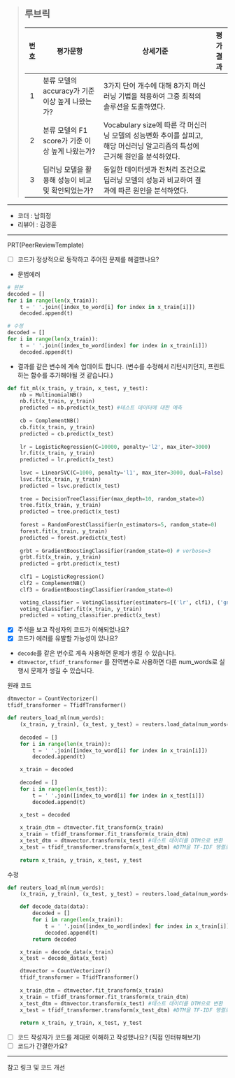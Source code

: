 >## **루브릭**
>
>|번호|평가문항|상세기준|평가결과|
>|:---:|---|---|:---:|
>|1|분류 모델의 accuracy가 기준 이상 높게 나왔는가?|3가지 단어 개수에 대해 8가지 머신러닝 기법을 적용하여 그중 최적의 솔루션을 도출하였다.||
>|2|분류 모델의 F1 score가 기준 이상 높게 나왔는가?|Vocabulary size에 따른 각 머신러닝 모델의 성능변화 추이를 살피고, 해당 머신러닝 알고리즘의 특성에 근거해 원인을 분석하였다.||
>|3|딥러닝 모델을 활용해 성능이 비교 및 확인되었는가?|동일한 데이터셋과 전처리 조건으로 딥러닝 모델의 성능과 비교하여 결과에 따른 원인을 분석하였다.||


----------------------------------------------

- 코더 : 남희정
- 리뷰어 : 김경훈

----------------------------------------------

PRT(PeerReviewTemplate)

- [ ] 코드가 정상적으로 동작하고 주어진 문제를 해결했나요?

* 문법에러
``` python
# 원본
decoded = []
for i in range(len(x_train)):
    t = ' '.join([index_to_word[i] for index in x_train[i]])
    decoded.append(t)

# 수정
decoded = []
for i in range(len(x_train)):
    t = ' '.join([index_to_word[index] for index in x_train[i]])
    decoded.append(t)
```

* 결과를 같은 변수에 계속 업데이트 합니다. (변수를 수정해서 리턴시키던지, 프린트 하는 함수를 추가해야될 것 같습니다.)
``` python
def fit_ml(x_train, y_train, x_test, y_test):
    nb = MultinomialNB()
    nb.fit(x_train, y_train)
    predicted = nb.predict(x_test) #테스트 데이터에 대한 예측
    
    cb = ComplementNB()
    cb.fit(x_train, y_train)
    predicted = cb.predict(x_test)
    
    lr = LogisticRegression(C=10000, penalty='l2', max_iter=3000)
    lr.fit(x_train, y_train)
    predicted = lr.predict(x_test)
    
    lsvc = LinearSVC(C=1000, penalty='l1', max_iter=3000, dual=False)
    lsvc.fit(x_train, y_train)
    predicted = lsvc.predict(x_test)
    
    tree = DecisionTreeClassifier(max_depth=10, random_state=0)
    tree.fit(x_train, y_train)
    predicted = tree.predict(x_test)
    
    forest = RandomForestClassifier(n_estimators=5, random_state=0)
    forest.fit(x_train, y_train)
    predicted = forest.predict(x_test)
    
    grbt = GradientBoostingClassifier(random_state=0) # verbose=3
    grbt.fit(x_train, y_train)
    predicted = grbt.predict(x_test)
    
    clf1 = LogisticRegression()
    clf2 = ComplementNB()
    clf3 = GradientBoostingClassifier(random_state=0)

    voting_classifier = VotingClassifier(estimators=[('lr', clf1), ('gnb', clf2), ('dt', clf3)], voting='hard')
    voting_classifier.fit(x_train, y_train)
    predicted = voting_classifier.predict(x_test)
```
- [x] 주석을 보고 작성자의 코드가 이해되었나요?
- [x] 코드가 에러를 유발할 가능성이 있나요?

* `decode`를 같은 변수로 계속 사용하면 문제가 생길 수 있습니다.
* `dtmvector`, `tfidf_transformer` 를 전역변수로 사용하면 다른 num_words로 실행시 문제가 생길 수 있습니다.

원래 코드
``` python
dtmvector = CountVectorizer()
tfidf_transformer = TfidfTransformer()

def reuters_load_ml(num_words):
    (x_train, y_train), (x_test, y_test) = reuters.load_data(num_words=num_words, test_split=0.2)
    
    decoded = []
    for i in range(len(x_train)):
        t = ' '.join([index_to_word[i] for index in x_train[i]])
        decoded.append(t)

    x_train = decoded
    
    decoded = []
    for i in range(len(x_test)):
        t = ' '.join([index_to_word[i] for index in x_test[i]])
        decoded.append(t)

    x_test = decoded
    
    x_train_dtm = dtmvector.fit_transform(x_train)
    x_train = tfidf_transformer.fit_transform(x_train_dtm)
    x_test_dtm = dtmvector.transform(x_test) #테스트 데이터를 DTM으로 변환
    x_test = tfidf_transformer.transform(x_test_dtm) #DTM을 TF-IDF 행렬로 변환
    
    return x_train, y_train, x_test, y_test
```

수정
``` python
def reuters_load_ml(num_words):
    (x_train, y_train), (x_test, y_test) = reuters.load_data(num_words=num_words, test_split=0.2)

    def decode_data(data):
        decoded = []
        for i in range(len(x_train)):
            t = ' '.join([index_to_word[index] for index in x_train[i]])
            decoded.append(t)
        return decoded

    x_train = decode_data(x_train)
    x_test = decode_data(x_test)

    dtmvector = CountVectorizer()
    tfidf_transformer = TfidfTransformer()
    
    x_train_dtm = dtmvector.fit_transform(x_train)
    x_train = tfidf_transformer.fit_transform(x_train_dtm)
    x_test_dtm = dtmvector.transform(x_test) #테스트 데이터를 DTM으로 변환
    x_test = tfidf_transformer.transform(x_test_dtm) #DTM을 TF-IDF 행렬로 변환
    
    return x_train, y_train, x_test, y_test
```

- [ ] 코드 작성자가 코드를 제대로 이해하고 작성했나요? (직접 인터뷰해보기)
- [ ] 코드가 간결한가요? 
 
 ----------------------------------------------

참고 링크 및 코드 개선
